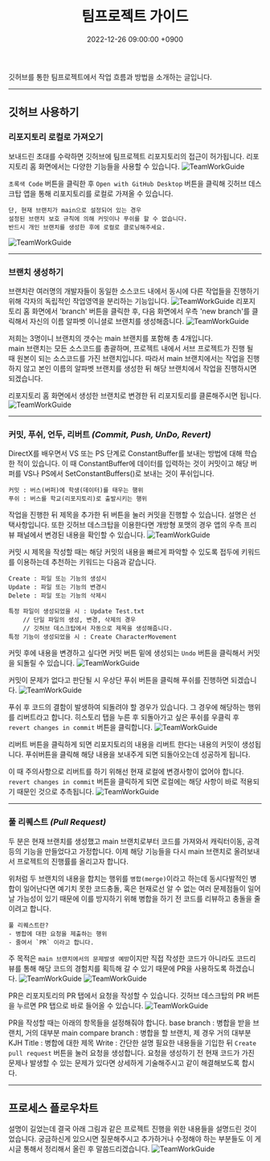 ﻿---
title: 팀프로젝트 가이드
date: 2022-12-26 09:00:00 +0900
categories: [Development, StillTheyAlive]
tags: [StillTheyAlive]
img_path: /assets/img/posts/TeamWorkGuide/
---

깃허브를 통한 팀프로젝트에서 작업 흐름과 방법을 소개하는 글입니다.

---

## 깃허브 사용하기

### 리포지토리 로컬로 가져오기
보내드린 초대를 수락하면 깃허브에 팀프로젝트 리포지토리의 접근이 허가됩니다. 리포지토리 홈 화면에서는 다양한 기능들을 사용할 수 있습니다.
![TeamWorkGuide](01.PNG)

`초록색 Code` 버튼을 클릭한 후 `Open with GitHub Desktop` 버튼을 클릭해 깃허브 데스크탑 앱을 통해 리포지토리를 로컬로 가져올 수 있습니다.
```
단, 현재 브랜치가 main으로 설정되어 있는 경우
설정된 브랜치 보호 규칙에 의해 커밋이나 푸쉬를 할 수 없습니다.
반드시 개인 브랜치를 생성한 후에 로컬로 클로닝해주세요.
```
![TeamWorkGuide](02.PNG)

---

### 브랜치 생성하기
브랜치란 여러명의 개발자들이 동일한 소스코드 내에서 동시에 다른 작업들을 진행하기 위해 각자의 독립적인 작업영역을 분리하는 기능입니다.
![TeamWorkGuide](03.PNG)
리포지토리 홈 화면에서 'branch' 버튼을 클릭한 후, 다음 화면에서 우측 'new branch'를 클릭해서 자신의 이름 알파벳 이니셜로 브랜치를 생성해줍니다.
![TeamWorkGuide](04.PNG)

저희는 3명이니 브랜치의 갯수는 main 브랜치를 포함해 총 4개입니다.  
main 브랜치는 모든 소스코드를 총괄하며, 프로젝트 내에서 서브 프로젝트가 진행 될 때 원본이 되는 소스코드를 가진 브랜치입니다. 따라서 main 브랜치에서는 작업을 진행하지 않고 본인 이름의 알파벳 브랜치를 생성한 뒤 해당 브랜치에서 작업을 진행하시면 되겠습니다.  

리포지토리 홈 화면에서 생성한 브랜치로 변경한 뒤 리포지토리를 클론해주시면 됩니다.
![TeamWorkGuide](10.PNG)

---

### 커밋, 푸쉬, 언두, 리버트 _(Commit, Push, UnDo, Revert)_
DirectX를 배우면서 VS 또는 PS 단계로 ConstantBuffer를 보내는 방법에 대해 학습한 적이 있습니다. 이 때 ConstantBuffer에 데이터를 입력하는 것이 커밋이고 해당 버퍼를 VS나 PS에서 SetConstantBuffers()로 보내는 것이 푸쉬입니다.
```
커밋 : 버스(버퍼)에 학생(데이터)를 태우는 행위
푸쉬 : 버스를 학교(리포지토리)로 출발시키는 행위
```

작업을 진행한 뒤 제목을 추가한 뒤 버튼을 눌러 커밋을 진행할 수 있습니다. 설명은 선택사항입니다. 또한 깃허브 데스크탑을 이용한다면 개방형 포맷의 경우 앱의 우측 프리뷰 패널에서 변경된 내용을 확인할 수 있습니다.
![TeamWorkGuide](05.PNG)

커밋 시 제목을 작성할 때는 해당 커밋의 내용을 빠르게 파악할 수 있도록 접두에 키워드를 이용하는데 추천하는 키워드는 다음과 같습니다.
```
Create : 파일 또는 기능의 생성시
Update : 파일 또는 기능의 변경시
Delete : 파일 또는 기능의 삭제시

특정 파일이 생성되었을 시 : Update Test.txt
	// 단일 파일의 생성, 변경, 삭제의 경우
	// 깃허브 데스크탑에서 자동으로 제목을 생성해줍니다.
특정 기능이 생성되었을 시 : Create CharacterMovement
```

커밋 후에 내용을 변경하고 싶다면 커밋 버튼 밑에 생성되는 `Undo` 버튼을 클릭해서 커밋을 되돌릴 수 있습니다.
![TeamWorkGuide](06.PNG)

커밋이 문제가 없다고 판단될 시 우상단 푸쉬 버튼을 클릭해 푸쉬를 진행하면 되겠습니다.
![TeamWorkGuide](07.PNG)

푸쉬 후 코드의 결함이 발생하여 되돌려야 할 경우가 있습니다. 그 경우에 해당하는 행위를 리버트라고 합니다. 히스토리 탭을 누른 후 되돌아가고 싶은 푸쉬를 우클릭 후 `revert changes in commit` 버튼을 클릭합니다.
![TeamWorkGuide](08.PNG)

리버트 버튼을 클릭하게 되면 리포지토리의 내용을 리버트 한다는 내용의 커밋이 생성됩니다. 푸쉬버튼을 클릭해 해당 내용을 보내주게 되면 되돌아오는데 성공하게 됩니다.  

이 때 주의사항으로 리버트를 하기 위해선 현재 로컬에 변경사항이 없어야 합니다. `revert changes in commit` 버튼을 클릭하게 되면 로컬에는 해당 사항이 바로 적용되기 때문인 것으로 추측됩니다.
![TeamWorkGuide](09.PNG)

---

### 풀 리퀘스트 _(Pull Request)_

두 분은 현재 브랜치를 생성했고 main 브랜치로부터 코드를 가져와서 캐릭터이동, 공격 등의 기능을 만들었다고 가정합니다. 이제 해당 기능들을 다시 main 브랜치로 올려보내서 프로젝트의 진행률를 올리고자 합니다.  

위처럼 두 브랜치의 내용을 합치는 행위를 `병합(merge)`이라고 하는데 동시다발적인 병합이 일어난다면 예기치 못한 코드충돌, 혹은 현재로선 알 수 없는 여러 문제점들이 일어날 가능성이 있기 때문에 이를 방지하기 위해 병합을 하기 전 코드를 리뷰하고 충돌을 줄이려고 합니다.  

```
풀 리퀘스트란?
- 병합에 대한 요청을 제출하는 행위
- 줄여서 `PR` 이라고 합니다.
```
주 목적은 `main 브랜치에서의 문제발생 예방`이지만 직접 작성한 코드가 아니라도 코드리뷰를 통해 해당 코드의 경험치를 획득해 갈 수 있기 때문에 PR을 사용하도록 하겠습니다.
![TeamWorkGuide](11.PNG)
![TeamWorkGuide](12.PNG)

PR은 리포지토리의 PR 탭에서 요청을 작성할 수 있습니다. 깃허브 데스크탑의 PR 버튼을 누르면 PR 탭으로 바로 들어올 수 있습니다.
![TeamWorkGuide](13.PNG)

PR을 작성할 때는 아래의 항목들을 설정해줘야 합니다.
base branch : 병합을 받을 브랜치, 거의 대부분 main
compare branch : 병합을 할 브랜치, 제 경우 거의 대부분 KJH
Title : 병합에 대한 제목
Write : 간단한 설명
필요한 내용들을 기입한 뒤 `Create pull request` 버튼을 눌러 요청을 생성합니다. 요청을 생성하기 전 현재 코드가 가진 문제나 발생할 수 있는 문제가 있다면 상세하게 기술해주시고 같이 해결해보도록 합시다.

---

## 프로세스 플로우차트
설명이 길었는데 결국 아래 그림과 같은 프로젝트 진행을 위한 내용들을 설명드린 것이었습니다. 궁금하신게 있으시면 질문해주시고 추가하거나 수정해야 하는 부분들도 이 게시글 통해서 정리해서 올린 후 말씀드리겠습니다.
![TeamWorkGuide](14.png)
